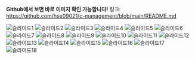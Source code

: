 **Github에서 보면 바로 이미지 확인 가능합니다!**
링크: https://github.com/hse09021/c-management/blob/main/README.md

![슬라이드1](https://user-images.githubusercontent.com/51695816/144962567-8755354a-e40c-40d0-b15a-271037ba81b5.PNG)
![슬라이드2](https://user-images.githubusercontent.com/51695816/144962573-f2128c29-6fed-47eb-9c01-e25cfd473fb2.PNG)
![슬라이드3](https://user-images.githubusercontent.com/51695816/144962575-4d1a7387-3e6d-4334-8cf6-a7b4138b19c9.PNG)
![슬라이드4](https://user-images.githubusercontent.com/51695816/144962576-648f4f03-eff4-40c7-bdec-889c2e8afed0.PNG)
![슬라이드5](https://user-images.githubusercontent.com/51695816/144962578-e173531e-2301-4437-aa58-6a10b32b75ed.PNG)
![슬라이드6](https://user-images.githubusercontent.com/51695816/144962581-b935adaa-5a70-41fb-b306-06ee2068eaf8.PNG)
![슬라이드7](https://user-images.githubusercontent.com/51695816/144962584-f72d2cf5-54ec-4b61-8276-017ee70590cd.PNG)
![슬라이드8](https://user-images.githubusercontent.com/51695816/144962585-554b41d5-5480-403f-819f-632ad791cfcc.PNG)
![슬라이드9](https://user-images.githubusercontent.com/51695816/144962587-01e4a0d3-c44a-4f26-995c-ba26cd8bfddc.PNG)
![슬라이드10](https://user-images.githubusercontent.com/51695816/144962588-9ba0701b-2005-4cb3-b5a4-339fd017e3a1.PNG)
![슬라이드11](https://user-images.githubusercontent.com/51695816/144962592-ed1060db-bed1-4930-a6f3-5e2a030f9fa2.PNG)
![슬라이드12](https://user-images.githubusercontent.com/51695816/144962594-3ce93082-4812-4aab-9b22-c9003ba4fb84.PNG)
![슬라이드13](https://user-images.githubusercontent.com/51695816/144962595-e60e9670-d3b1-494c-966c-8dc78751c65e.PNG)
![슬라이드14](https://user-images.githubusercontent.com/51695816/144962597-41408e2f-9ffb-4994-8ccd-873a74e48f59.PNG)
![슬라이드15](https://user-images.githubusercontent.com/51695816/144962599-fcfb3dd6-8a6d-4a4c-bff9-baead8cc0053.PNG)
![슬라이드16](https://user-images.githubusercontent.com/51695816/144962600-7ddc4fc4-5425-40ff-956d-6d991987715d.PNG)
![슬라이드17](https://user-images.githubusercontent.com/51695816/144962603-6a0f98c7-3326-4bdc-b4c1-4318b7fda68b.PNG)
![슬라이드18](https://user-images.githubusercontent.com/51695816/144962604-3548a797-3331-4729-a02f-824b4a91ed79.PNG)

